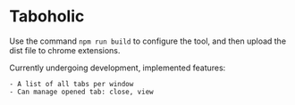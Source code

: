 # Taboholic

Use the command ``npm run build`` to configure the tool, and then upload the dist file to chrome extensions.

Currently undergoing development, implemented features: 

    - A list of all tabs per window
    - Can manage opened tab: close, view
